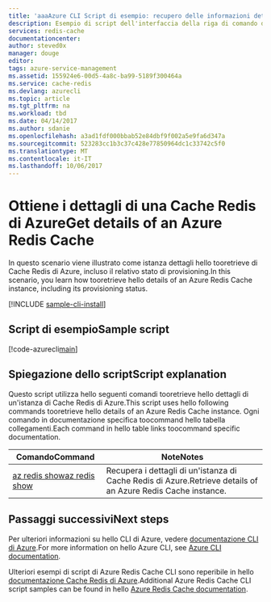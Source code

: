 ```yaml
---
title: 'aaaAzure CLI Script di esempio: recupero delle informazioni dettagliate di Cache Redis di Azure | Documenti Microsoft'
description: Esempio di script dell'interfaccia della riga di comando di Azure - Ottenere i dettagli di un'istanza di Cache Redis di Azure
services: redis-cache
documentationcenter: 
author: steved0x
manager: douge
editor: 
tags: azure-service-management
ms.assetid: 155924e6-00d5-4a8c-ba99-5189f300464a
ms.service: cache-redis
ms.devlang: azurecli
ms.topic: article
ms.tgt_pltfrm: na
ms.workload: tbd
ms.date: 04/14/2017
ms.author: sdanie
ms.openlocfilehash: a3ad1fdf000bbab52e84dbf9f002a5e9fa6d347a
ms.sourcegitcommit: 523283cc1b3c37c428e77850964dc1c33742c5f0
ms.translationtype: MT
ms.contentlocale: it-IT
ms.lasthandoff: 10/06/2017
---
```

# <a name="get-details-of-an-azure-redis-cache"></a><span data-ttu-id="cf19b-103">Ottiene i dettagli di una Cache Redis di Azure</span><span class="sxs-lookup"><span data-stu-id="cf19b-103">Get details of an Azure Redis Cache</span></span>

<span data-ttu-id="cf19b-104">In questo scenario viene illustrato come istanza dettagli hello tooretrieve di Cache Redis di Azure, incluso il relativo stato di provisioning.</span><span class="sxs-lookup"><span data-stu-id="cf19b-104">In this scenario, you learn how tooretrieve hello details of an Azure Redis Cache instance, including its provisioning status.</span></span>

[!INCLUDE [sample-cli-install](../../../includes/sample-cli-install.md)]

## <a name="sample-script"></a><span data-ttu-id="cf19b-105">Script di esempio</span><span class="sxs-lookup"><span data-stu-id="cf19b-105">Sample script</span></span>

[!code-azurecli[main](../../../cli_scripts/redis-cache/show-cache/show-cache.sh "Azure Redis Cache")]

## <a name="script-explanation"></a><span data-ttu-id="cf19b-106">Spiegazione dello script</span><span class="sxs-lookup"><span data-stu-id="cf19b-106">Script explanation</span></span>

<span data-ttu-id="cf19b-107">Questo script utilizza hello seguenti comandi tooretrieve hello dettagli di un'istanza di Cache Redis di Azure.</span><span class="sxs-lookup"><span data-stu-id="cf19b-107">This script uses hello following commands tooretrieve hello details of an Azure Redis Cache instance.</span></span> <span data-ttu-id="cf19b-108">Ogni comando in documentazione specifica toocommand hello tabella collegamenti.</span><span class="sxs-lookup"><span data-stu-id="cf19b-108">Each command in hello table links toocommand specific documentation.</span></span>

| <span data-ttu-id="cf19b-109">Comando</span><span class="sxs-lookup"><span data-stu-id="cf19b-109">Command</span></span> | <span data-ttu-id="cf19b-110">Note</span><span class="sxs-lookup"><span data-stu-id="cf19b-110">Notes</span></span> |
|---|---|
| [<span data-ttu-id="cf19b-111">az redis show</span><span class="sxs-lookup"><span data-stu-id="cf19b-111">az redis show</span></span>](https://docs.microsoft.com/cli/azure/redis#show) | <span data-ttu-id="cf19b-112">Recupera i dettagli di un'istanza di Cache Redis di Azure.</span><span class="sxs-lookup"><span data-stu-id="cf19b-112">Retrieve details of an Azure Redis Cache instance.</span></span> |


## <a name="next-steps"></a><span data-ttu-id="cf19b-113">Passaggi successivi</span><span class="sxs-lookup"><span data-stu-id="cf19b-113">Next steps</span></span>

<span data-ttu-id="cf19b-114">Per ulteriori informazioni su hello CLI di Azure, vedere [documentazione CLI di Azure](https://docs.microsoft.com/cli/azure/overview).</span><span class="sxs-lookup"><span data-stu-id="cf19b-114">For more information on hello Azure CLI, see [Azure CLI documentation](https://docs.microsoft.com/cli/azure/overview).</span></span>

<span data-ttu-id="cf19b-115">Ulteriori esempi di script di Azure Redis Cache CLI sono reperibile in hello [documentazione Cache Redis di Azure](../cli-samples.md).</span><span class="sxs-lookup"><span data-stu-id="cf19b-115">Additional Azure Redis Cache CLI script samples can be found in hello [Azure Redis Cache documentation](../cli-samples.md).</span></span>
